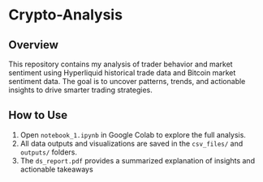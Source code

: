 # Crypto-Analysis

## Overview
This repository contains my analysis of trader behavior and market sentiment using Hyperliquid historical trade data and Bitcoin market sentiment data. The goal is to uncover patterns, trends, and actionable insights to drive smarter trading strategies.


## How to Use
1. Open `notebook_1.ipynb` in Google Colab to explore the full analysis.
2. All data outputs and visualizations are saved in the `csv_files/` and `outputs/` folders.
3. The `ds_report.pdf` provides a summarized explanation of insights and actionable takeaways
